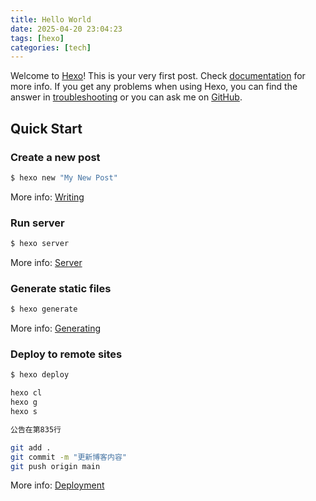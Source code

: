 ```yaml
---
title: Hello World
date: 2025-04-20 23:04:23
tags: [hexo]
categories: [tech]
---
```

Welcome to [Hexo](https://hexo.io/)! This is your very first post. Check [documentation](https://hexo.io/docs/) for more info. If you get any problems when using Hexo, you can find the answer in [troubleshooting](https://hexo.io/docs/troubleshooting.html) or you can ask me on [GitHub](https://github.com/hexojs/hexo/issues).

## Quick Start

### Create a new post

``` bash
$ hexo new "My New Post"
```

More info: [Writing](https://hexo.io/docs/writing.html)

### Run server

``` bash
$ hexo server
```

More info: [Server](https://hexo.io/docs/server.html)

### Generate static files

``` bash
$ hexo generate
```

More info: [Generating](https://hexo.io/docs/generating.html)

### Deploy to remote sites

``` bash
$ hexo deploy
```

```bash
hexo cl
hexo g
hexo s
```

```bash
公告在第835行
```


```bash
git add .
git commit -m "更新博客内容"
git push origin main
```

More info: [Deployment](https://hexo.io/docs/one-command-deployment.html)
